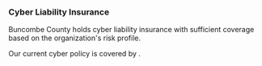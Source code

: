 ### Cyber Liability Insurance

Buncombe County holds cyber liability insurance with sufficient coverage
based on the organization's risk profile.

Our current cyber policy is covered by .
